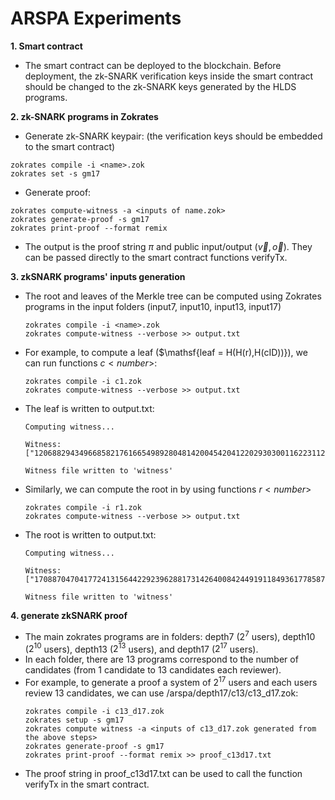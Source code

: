 # ARSPA Experiments

**1. Smart contract**
- The smart contract can be deployed to the blockchain. Before deployment, the zk-SNARK verification keys inside the smart contract should be changed to the zk-SNARK keys generated by the HLDS programs.

**2. zk-SNARK programs in Zokrates**
- Generate zk-SNARK keypair: (the verification keys should be embedded to the smart contract)
```
zokrates compile -i <name>.zok
zokrates set -s gm17
```
- Generate proof:
```
zokrates compute-witness -a <inputs of name.zok>
zokrates generate-proof -s gm17
zokrates print-proof --format remix
```
- The output is the proof string $\pi$ and public input/output ($\vec{v},\vec{o}$). They can be passed directly to the smart contract functions $\mathsf{verifyTx}$.

**3. zkSNARK programs' inputs generation**
- The root and leaves of the Merkle tree can be computed using Zokrates programs in the input folders (input7, input10, input13, input17)
  ```
  zokrates compile -i <name>.zok
  zokrates compute-witness --verbose >> output.txt
  ```
- For example, to compute a leaf ($\mathsf{leaf = H(H(r),H(cID))}), we can run functions $c<number>$:
  ```
  zokrates compile -i c1.zok
  zokrates compute-witness --verbose >> output.txt
  ```
- The leaf is written to output.txt:
  ```
  Computing witness...

  Witness: 
  ["12068829434966858217616654989280481420045420412202930300116223112089659876982"]

  Witness file written to 'witness'
  ```
- Similarly, we can compute the root in by using functions $r<number>$
  ```
  zokrates compile -i r1.zok
  zokrates compute-witness --verbose >> output.txt
  ```
- The root is written to output.txt:
  ```
  Computing witness...

  Witness: 
  ["17088704704177241315644229239628817314264008424491911849361778587561865360994"]

  Witness file written to 'witness'
  ```
**4. generate zkSNARK proof**
- The main zokrates programs are in folders: depth7 ($2^7$ users), depth10 ($2^{10}$ users), depth13 ($2^{13}$ users), and depth17 ($2^{17}$ users).
- In each folder, there are 13 programs correspond to the number of candidates (from 1 candidate to 13 candidates each reviewer).
- For example, to generate a proof a system of $2^{17}$ users and each users review 13 candidates, we can use /arspa/depth17/c13/c13_d17.zok:
  ```
  zokrates compile -i c13_d17.zok
  zokrates setup -s gm17
  zokrates compute witness -a <inputs of c13_d17.zok generated from the above steps>
  zokrates generate-proof -s gm17
  zokrates print-proof --format remix >> proof_c13d17.txt
  ```
- The proof string in proof_c13d17.txt can be used to call the function verifyTx in the smart contract.
